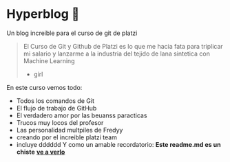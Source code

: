 # Hyperblog 💚
Un blog increible  para el curso de git de platzi
>El Curso de Git y Github de Platzi es lo que me hacia fata para triplicar mi salario y lanzarme  a la industria del tejido de lana  sintetica con Machine Learning
> - girl

En este curso vemos todo:
*  Todos los comandos de Git
* El flujo de trabajo de GitHub
* El verdadero amor por las beuanss paracticas
* Trucos muy locos del profesor
* Las personalidad multpiles de Fredyy
* creando por el increible platzi team
* incluye dddddd
Y como un amable recordatorio: **Este readme.md es un chiste** [**ve a verlo**](http://platzi.com/cursos/git-github/)
